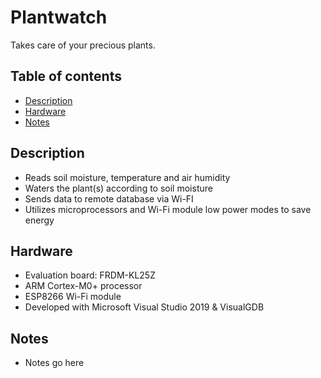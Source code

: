 # Plantwatch
Takes care of your precious plants.

## Table of contents

- [Description](#description)
- [Hardware](#hardware)
- [Notes](#notes)

## Description
* Reads soil moisture, temperature and air humidity
* Waters the plant(s) according to soil moisture
* Sends data to remote database via Wi-FI
* Utilizes microprocessors and Wi-Fi module low power modes to save energy

## Hardware
* Evaluation board: FRDM-KL25Z
* ARM Cortex-M0+ processor
* ESP8266 Wi-Fi module
* Developed with Microsoft Visual Studio 2019 & VisualGDB

## Notes
* Notes go here
